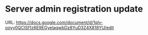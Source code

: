#  Server admin registration update

URL: https://docs.google.com/document/d/1qlv-ooyy0QClSf1z6E9EGyelaqwbDz8YuD3Z4X818YU/edit
